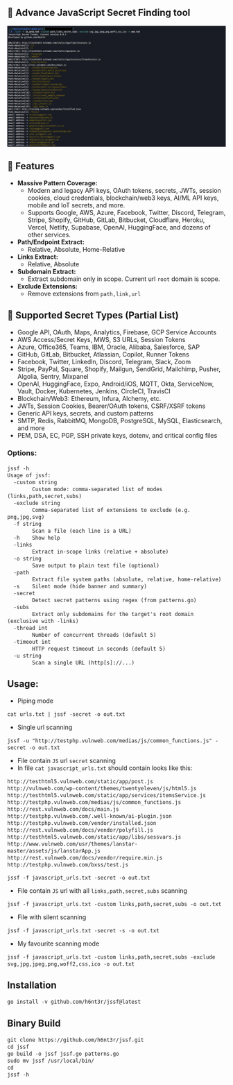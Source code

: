 ## 🔎 Advance JavaScript Secret Finding tool
![Alt text](overview.jpeg)

## 🚀 Features
- **Massive Pattern Coverage:**
    - Modern and legacy API keys, OAuth tokens, secrets, JWTs, session cookies, cloud credentials, blockchain/web3 keys, AI/ML API keys, mobile and IoT secrets, and more.
    - Supports Google, AWS, Azure, Facebook, Twitter, Discord, Telegram, Stripe, Shopify, GitHub, GitLab, Bitbucket, Cloudflare, Heroku, Vercel, Netlify, Supabase, OpenAI, HuggingFace, and dozens of other services.
- **Path/Endpoint Extract:**
    - Relative, Absolute, Home-Relative
- **Links Extract:**
    - Relative, Absolute
- **Subdomain Extract:**
    - Extract subdomain only in scope. Current url `root` domain is scope.
- **Exclude Extensions:**
    - Remove extensions from `path,link,url`

## 👑 Supported Secret Types (Partial List)
- Google API, OAuth, Maps, Analytics, Firebase, GCP Service Accounts
- AWS Access/Secret Keys, MWS, S3 URLs, Session Tokens
- Azure, Office365, Teams, IBM, Oracle, Alibaba, Salesforce, SAP
- GitHub, GitLab, Bitbucket, Atlassian, Copilot, Runner Tokens
- Facebook, Twitter, LinkedIn, Discord, Telegram, Slack, Zoom
- Stripe, PayPal, Square, Shopify, Mailgun, SendGrid, Mailchimp, Pusher, Algolia, Sentry, Mixpanel
- OpenAI, HuggingFace, Expo, Android/iOS, MQTT, Okta, ServiceNow, Vault, Docker, Kubernetes, Jenkins, CircleCI, TravisCI
- Blockchain/Web3: Ethereum, Infura, Alchemy, etc.
- JWTs, Session Cookies, Bearer/OAuth tokens, CSRF/XSRF tokens
- Generic API keys, secrets, and custom patterns
- SMTP, Redis, RabbitMQ, MongoDB, PostgreSQL, MySQL, Elasticsearch, and more
- PEM, DSA, EC, PGP, SSH private keys, dotenv, and critical config files

### Options:
```
jssf -h
Usage of jssf:
  -custom string
    	Custom mode: comma-separated list of modes (links,path,secret,subs)
  -exclude string
    	Comma-separated list of extensions to exclude (e.g. png,jpg,svg)
  -f string
    	Scan a file (each line is a URL)
  -h	Show help
  -links
    	Extract in-scope links (relative + absolute)
  -o string
    	Save output to plain text file (optional)
  -path
    	Extract file system paths (absolute, relative, home-relative)
  -s	Silent mode (hide banner and summary)
  -secret
    	Detect secret patterns using regex (from patterns.go)
  -subs
    	Extract only subdomains for the target's root domain (exclusive with -links)
  -thread int
    	Number of concurrent threads (default 5)
  -timeout int
    	HTTP request timeout in seconds (default 5)
  -u string
    	Scan a single URL (http[s]://...)
```
## Usage:
* Piping mode
```
cat urls.txt | jssf -secret -o out.txt
```
* Single url scanning
```
jssf -u "http://testphp.vulnweb.com/medias/js/common_functions.js" -secret -o out.txt
```
* File contain `JS` url `secret` scanning
* In file `cat javascript_urls.txt` should contain looks like this:
```
http://testhtml5.vulnweb.com/static/app/post.js
http://vulnweb.com/wp-content/themes/twentyeleven/js/html5.js
http://testhtml5.vulnweb.com/static/app/services/itemsService.js
http://testphp.vulnweb.com/medias/js/common_functions.js
http://rest.vulnweb.com/docs/main.js
http://testphp.vulnweb.com/.well-known/ai-plugin.json
http://testphp.vulnweb.com/vendor/installed.json
http://rest.vulnweb.com/docs/vendor/polyfill.js
http://testhtml5.vulnweb.com/static/app/libs/sessvars.js
http://www.vulnweb.com/usr/themes/lanstar-master/assets/js/lanstarApp.js
http://rest.vulnweb.com/docs/vendor/require.min.js
http://testphp.vulnweb.com/bxss/test.js
```
```
jssf -f javascript_urls.txt -secret -o out.txt
```
* File contain `JS` url with all `links,path,secret,subs` scanning
```
jssf -f javascript_urls.txt -custom links,path,secret,subs -o out.txt
```
* File with silent scanning
```
jssf -f javascript_urls.txt -secret -s -o out.txt
```
* My favourite scanning mode
```
jssf -f javascript_urls.txt -custom links,path,secret,subs -exclude svg,jpg,jpeg,png,woff2,css,ico -o out.txt
```
## Installation
```
go install -v github.com/h6nt3r/jssf@latest
```
## Binary Build
```
git clone https://github.com/h6nt3r/jssf.git
cd jssf
go build -o jssf jssf.go patterns.go
sudo mv jssf /usr/local/bin/
cd
jssf -h
```
